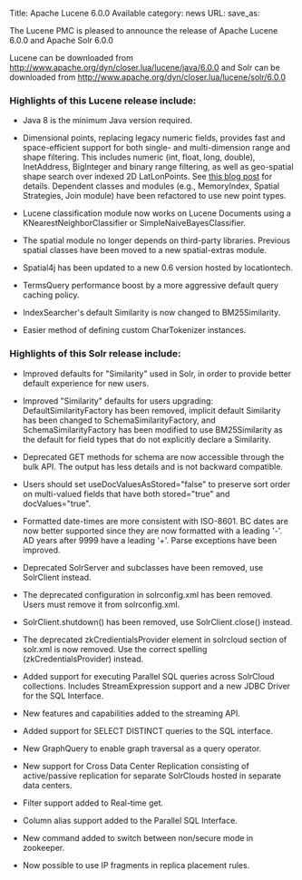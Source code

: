 Title: Apache Lucene 6.0.0 Available
category: news
URL: 
save_as: 

The Lucene PMC is pleased to announce the release of Apache Lucene 6.0.0 and Apache Solr 6.0.0

Lucene can be downloaded from <http://www.apache.org/dyn/closer.lua/lucene/java/6.0.0>
and Solr can be downloaded from <http://www.apache.org/dyn/closer.lua/lucene/solr/6.0.0>

### Highlights of this Lucene release include:

  * Java 8 is the minimum Java version required.

  * Dimensional points, replacing legacy numeric fields, provides fast and space-efficient support for both single- and multi-dimension range and shape filtering.  This includes numeric (int, float, long, double), InetAddress, BigInteger and binary range filtering, as well as geo-spatial shape search over indexed 2D LatLonPoints.  See [this blog post](https://www.elastic.co/blog/lucene-points-6.0) for details.  Dependent classes and modules (e.g., MemoryIndex, Spatial Strategies, Join module) have been refactored to use new point types.

  * Lucene classification module now works on Lucene Documents using a KNearestNeighborClassifier or SimpleNaiveBayesClassifier.

  * The spatial module no longer depends on third-party libraries. Previous spatial classes have been moved to a new spatial-extras module.

  * Spatial4j has been updated to a new 0.6 version hosted by locationtech.

  * TermsQuery performance boost by a more aggressive default query caching policy.

  * IndexSearcher's default Similarity is now changed to BM25Similarity.

  * Easier method of defining custom CharTokenizer instances.

### Highlights of this Solr release include:

  * Improved defaults for "Similarity" used in Solr, in order to provide better default experience for new users.

  * Improved "Similarity" defaults for users upgrading: DefaultSimilarityFactory has been removed, implicit default Similarity has been changed to SchemaSimilarityFactory, and SchemaSimilarityFactory has been modified to use BM25Similarity as the default for field types that do not explicitly declare a Similarity.

  * Deprecated GET methods for schema are now accessible through the bulk API. The output has less details and is not backward compatible.

  * Users should set useDocValuesAsStored="false" to preserve sort order on multi-valued fields that have both stored="true" and docValues="true".

  * Formatted date-times are more consistent with ISO-8601. BC dates are now better supported since they are now formatted with a leading '-'. AD years after 9999 have a leading '+'. Parse exceptions have been improved.

  * Deprecated SolrServer and subclasses have been removed, use SolrClient instead.

  * The deprecated <nrtMode> configuration in solrconfig.xml has been removed. Users must remove it from solrconfig.xml.

  * SolrClient.shutdown() has been removed, use SolrClient.close() instead.

  * The deprecated zkCredientialsProvider element in solrcloud section of solr.xml is now removed. Use the correct spelling (zkCredentialsProvider) instead.

  * Added support for executing Parallel SQL queries across SolrCloud collections. Includes StreamExpression support and a new JDBC Driver for the SQL Interface.

  * New features and capabilities added to the streaming API.

  * Added support for SELECT DISTINCT queries to the SQL interface.

  * New GraphQuery to enable graph traversal as a query operator.

  * New support for Cross Data Center Replication consisting of active/passive replication for separate SolrClouds hosted in separate data centers.

  * Filter support added to Real-time get.

  * Column alias support added to the Parallel SQL Interface.

  * New command added to switch between non/secure mode in zookeeper.

  * Now possible to use IP fragments in replica placement rules.


